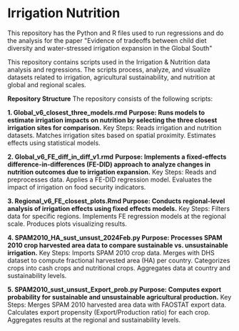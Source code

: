# Irrigation Nutrition
This repository has the Python and R files used to run regressions and do the analysis for the paper "Evidence of tradeoffs between child diet diversity and water-stressed irrigation expansion in the Global South"

This repository contains scripts used in the Irrigation & Nutrition data analysis and regressions. The scripts process, analyze, and visualize datasets related to irrigation, agricultural sustainability, and nutrition at global and regional scales.

**Repository Structure**
The repository consists of the following scripts:

**1. Global_v6_closest_three_models.rmd**
**Purpose: Runs models to estimate irrigation impacts on nutrition by selecting the three closest irrigation sites for comparison.**
Key Steps:
Reads irrigation and nutrition datasets.
Matches irrigation sites based on spatial proximity.
Estimates effects using statistical models.

**2. Global_v6_FE_diff_in_diff_v1.rmd**
**Purpose: Implements a fixed-effects difference-in-differences (FE-DID) approach to analyze changes in nutrition outcomes due to irrigation expansion.**
Key Steps:
Reads and preprocesses data.
Applies a FE-DID regression model.
Evaluates the impact of irrigation on food security indicators.

**3. Regional_v6_FE_closest_plots.Rmd
Purpose: Conducts regional-level analysis of irrigation effects using fixed effects models.**
Key Steps:
Filters data for specific regions.
Implements FE regression models at the regional scale.
Produces plots visualizing results.

**4. SPAM2010_HA_sust_unsust_2024Feb.py
Purpose: Processes SPAM 2010 crop harvested area data to compare sustainable vs. unsustainable irrigation.**
Key Steps:
Imports SPAM 2010 crop data.
Merges with DHS dataset to compute fractional harvested area (HA) per country.
Categorizes crops into cash crops and nutritional crops.
Aggregates data at country and sustainability levels.

**5. SPAM2010_sust_unsust_Export_prob.py
Purpose: Computes export probability for sustainable and unsustainable agricultural production.**
Key Steps:
Merges SPAM 2010 harvested area data with FAOSTAT export data.
Calculates export propensity (Export/Production ratio) for each crop.
Aggregates results at the regional and sustainability levels.


